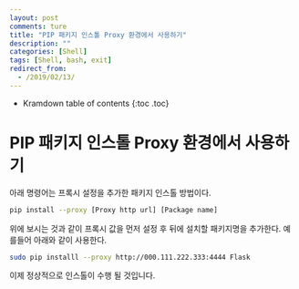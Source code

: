 ```yaml
---
layout: post
comments: ture
title: "PIP 패키지 인스톨 Proxy 환경에서 사용하기"
description: ""
categories: [Shell]
tags: [Shell, bash, exit]
redirect_from:
  - /2019/02/13/
---
```


* Kramdown table of contents
{:toc .toc}

# PIP 패키지 인스톨 Proxy 환경에서 사용하기

아래 명령어는 프록시 설정을 추가한 패키지 인스톨 방법이다.

``` bash
pip install --proxy [Proxy http url] [Package name]
```

위에 보시는 것과 같이 프록시 값을 먼저 설정 후 뒤에 설치할 패키지명을 추가한다. 예를들어 아래와 같이 사용한다.

```bash
sudo pip installl --proxy http://000.111.222.333:4444 Flask
```

이제 정상적으로 인스톨이 수행 될 것입니다.